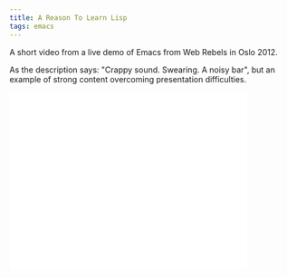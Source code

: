 ```yaml
---
title: A Reason To Learn Lisp
tags: emacs
---
```


A short video from a live demo of Emacs from Web Rebels in Oslo 2012.

As the description says: "Crappy sound. Swearing. A noisy bar", but an example
of strong content overcoming presentation difficulties.

<!--more-->

<iframe width="420" height="315" src="//www.youtube.com/embed/p3Te_a-AGqM" frameborder="0" allowfullscreen></iframe>

